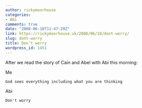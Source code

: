 ```yaml
---
author: rickymoorhouse
categories:
- Abi
comments: true
date: "2008-06-18T11:47:29Z"
link: https://rickymoorhouse.uk/2008/06/18/dont-worry/
slug: dont-worry
title: Don’t worry
wordpress_id: 1451
---
```


After we read the story of Cain and Abel with Abi this morning:





Me

    God sees everything including what you are thinking

Abi

    Don't worry


